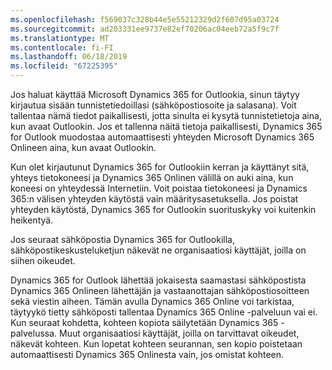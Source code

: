 ```yaml
---
ms.openlocfilehash: f569037c328b44e5e55212329d2f607d95a03724
ms.sourcegitcommit: ad203331ee9737e82ef70206ac04eeb72a5f9c7f
ms.translationtype: MT
ms.contentlocale: fi-FI
ms.lasthandoff: 06/18/2019
ms.locfileid: "67225395"
---
```

Jos haluat käyttää Microsoft Dynamics 365 for Outlookia, sinun täytyy kirjautua sisään tunnistetiedoillasi (sähköpostiosoite ja salasana). Voit tallentaa nämä tiedot paikallisesti, jotta sinulta ei kysytä tunnistetietoja aina, kun avaat Outlookin. Jos et tallenna näitä tietoja paikallisesti, Dynamics 365 for Outlook muodostaa automaattisesti yhteyden Microsoft Dynamics 365 Onlineen aina, kun avaat Outlookin.  
  
 Kun olet kirjautunut Dynamics 365 for Outlookiin kerran ja käyttänyt sitä, yhteys tietokoneesi ja Dynamics 365 Onlinen välillä on auki aina, kun koneesi on yhteydessä Internetiin. Voit poistaa tietokoneesi ja Dynamics 365:n välisen yhteyden käytöstä vain määritysasetuksella. Jos poistat yhteyden käytöstä, Dynamics 365 for Outlookin suorituskyky voi kuitenkin heikentyä.  
  
 Jos seuraat sähköpostia Dynamics 365 for Outlookilla, sähköpostikeskusteluketjun näkevät ne organisaatiosi käyttäjät, joilla on siihen oikeudet.  
  
Dynamics 365 for Outlook lähettää jokaisesta saamastasi sähköpostista Dynamics 365 Onlineen lähettäjän ja vastaanottajan sähköpostiosoitteen sekä viestin aiheen. Tämän avulla Dynamics 365 Online voi tarkistaa, täytyykö tietty sähköposti tallentaa Dynamics 365 Online -palveluun vai ei. Kun seuraat kohdetta, kohteen kopiota säilytetään Dynamics 365 -palvelussa. Muut organisaatiosi käyttäjät, joilla on tarvittavat oikeudet, näkevät kohteen. Kun lopetat kohteen seurannan, sen kopio poistetaan automaattisesti Dynamics 365 Onlinesta vain, jos omistat kohteen.